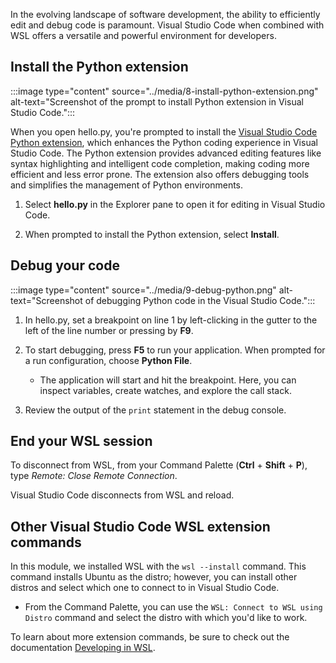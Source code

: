 In the evolving landscape of software development, the ability to efficiently edit and debug code is paramount. Visual Studio Code when combined with WSL offers a versatile and powerful environment for developers.

## Install the Python extension

:::image type="content" source="../media/8-install-python-extension.png" alt-text="Screenshot of the prompt to install Python extension in Visual Studio Code.":::

When you open hello.py, you're prompted to install the [Visual Studio Code Python extension](https://marketplace.visualstudio.com/items?itemName=ms-python.python), which enhances the Python coding experience in Visual Studio Code. The Python extension provides advanced editing features like syntax highlighting and intelligent code completion, making coding more efficient and less error prone. The extension also offers debugging tools and simplifies the management of Python environments.  

1. Select **hello.py** in the Explorer pane to open it for editing in Visual Studio Code.

1. When prompted to install the Python extension, select **Install**.

## Debug your code

:::image type="content" source="../media/9-debug-python.png" alt-text="Screenshot of debugging Python code in the Visual Studio Code.":::

1. In hello.py, set a breakpoint on line 1 by left-clicking in the gutter to the left of the line number or pressing by **F9**.

1. To start debugging, press **F5** to run your application. When prompted for a run configuration, choose **Python File**.

    - The application will start and hit the breakpoint. Here, you can inspect variables, create watches, and explore the call stack.

1. Review the output of the `print` statement in the debug console.

## End your WSL session

To disconnect from WSL, from your Command Palette (**Ctrl** + **Shift** + **P**), type *Remote: Close Remote Connection*.

Visual Studio Code disconnects from WSL and reload.

## Other Visual Studio Code WSL extension commands

In this module, we installed WSL with the `wsl --install` command. This command installs Ubuntu as the distro; however, you can install other distros and select which one to connect to in Visual Studio Code.

- From the Command Palette, you can use the `WSL: Connect to WSL using Distro` command and select the distro with which you'd like to work.

To learn about more extension commands, be sure to check out the documentation [Developing in WSL](https://code.visualstudio.com/docs/remote/wsl).
